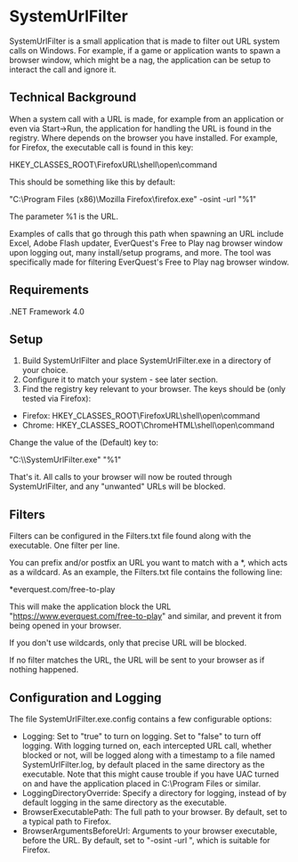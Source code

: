 SystemUrlFilter
==============

SystemUrlFilter is a small application that is made to filter out URL system calls on Windows. For example, if a game or application wants to spawn a browser window, which might be a nag, the application can be setup to interact the call and ignore it.

Technical Background
--------------

When a system call with a URL is made, for example from an application or even via Start->Run, the application for handling the URL is found in the registry. Where depends on the browser you have installed. For example, for Firefox, the executable call is found in this key:

HKEY_CLASSES_ROOT\FirefoxURL\shell\open\command

This should be something like this by default:

"C:\Program Files (x86)\Mozilla Firefox\firefox.exe" -osint -url "%1"

The parameter %1 is the URL.

Examples of calls that go through this path when spawning an URL include Excel, Adobe Flash updater, EverQuest's Free to Play nag browser window upon logging out, many install/setup programs, and more. The tool was specifically made for filtering EverQuest's Free to Play nag browser window.

Requirements
--------------

.NET Framework 4.0

Setup
--------------

1.  Build SystemUrlFilter and place SystemUrlFilter.exe in a directory of your choice.  
2.  Configure it to match your system - see later section.  
3.  Find the registry key relevant to your browser. The keys should be (only tested via Firefox):

- Firefox: HKEY_CLASSES_ROOT\FirefoxURL\shell\open\command
- Chrome: HKEY_CLASSES_ROOT\ChromeHTML\shell\open\command

Change the value of the (Default) key to:

"C:\\<Path>\SystemUrlFilter.exe" "%1"

That's it. All calls to your browser will now be routed through SystemUrlFilter, and any "unwanted" URLs will be blocked.

Filters
--------------

Filters can be configured in the Filters.txt file found along with the executable. One filter per line.

You can prefix and/or postfix an URL you want to match with a *, which acts as a wildcard. As an example, the Filters.txt file contains the following line:

*everquest.com/free-to-play

This will make the application block the URL "https://www.everquest.com/free-to-play" and similar, and prevent it from being opened in your browser.

If you don't use wildcards, only that precise URL will be blocked.

If no filter matches the URL, the URL will be sent to your browser as if nothing happened.

Configuration and Logging
--------------

The file SystemUrlFilter.exe.config contains a few configurable options:

- Logging: Set to "true" to turn on logging. Set to "false" to turn off logging. With logging turned on, each intercepted URL call, whether blocked or not, will be logged along with a timestamp to a file named SystemUrlFilter.log, by default placed in the same directory as the executable. Note that this might cause trouble if you have UAC turned on and have the application placed in C:\Program Files or similar.
- LoggingDirectoryOverride: Specify a directory for logging, instead of by default logging in the same directory as the executable.
- BrowserExecutablePath: The full path to your browser. By default, set to a typical path to Firefox.
- BrowserArgumentsBeforeUrl: Arguments to your browser executable, before the URL. By default, set to "-osint -url ", which is suitable for Firefox.